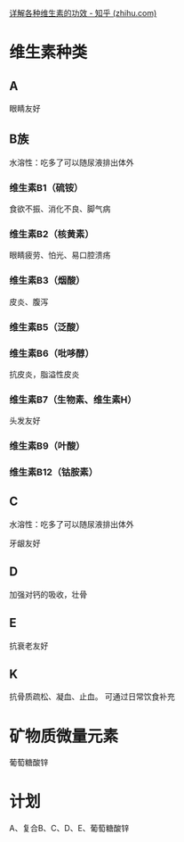 [详解各种维生素的功效 - 知乎 (zhihu.com)](https://zhuanlan.zhihu.com/p/158887719)

# 维生素种类

## A
眼睛友好

## B族
水溶性：吃多了可以随尿液排出体外

### 维生素B1（硫铵）
食欲不振、消化不良、脚气病

### 维生素B2（核黄素）
眼睛疲劳、怕光、易口腔溃疡

### 维生素B3（烟酸）
皮炎、腹泻

### 维生素B5（泛酸）

### 维生素B6（吡哆醇）
抗皮炎，脂溢性皮炎

### 维生素B7（生物素、维生素H）
头发友好

### 维生素B9（叶酸）


### 维生素B12（钴胺素）

## C
水溶性：吃多了可以随尿液排出体外

牙龈友好

## D
加强对钙的吸收，壮骨

## E
抗衰老友好

## K
抗骨质疏松、凝血、止血。
可通过日常饮食补充


# 矿物质微量元素

葡萄糖酸锌


# 计划

A、复合B、C、D、E、葡萄糖酸锌

